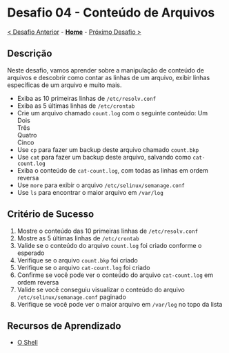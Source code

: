 # Desafio 04 - Conteúdo de Arquivos

[< Desafio Anterior](./Challenge-03.md) - **[Home](../README.md)** - [Próximo Desafio >](./Challenge-05.md)

## Descrição

Neste desafio, vamos aprender sobre a manipulação de conteúdo de arquivos e descobrir como contar as linhas de um arquivo, exibir linhas específicas de um arquivo e muito mais.

- Exiba as 10 primeiras linhas de `/etc/resolv.conf`
- Exiba as 5 últimas linhas de `/etc/crontab`
- Crie um arquivo chamado `count.log` com o seguinte conteúdo:
    Um<br>
    Dois<br>
    Três<br>
    Quatro<br>
    Cinco
- Use `cp` para fazer um backup deste arquivo chamado `count.bkp`
- Use `cat` para fazer um backup deste arquivo, salvando como `cat-count.log`
- Exiba o conteúdo de `cat-count.log`, com todas as linhas em ordem reversa
- Use `more` para exibir o arquivo `/etc/selinux/semanage.conf`
- Use `ls` para encontrar o maior arquivo em `/var/log`

## Critério de Sucesso

1. Mostre o conteúdo das 10 primeiras linhas de `/etc/resolv.conf`
2. Mostre as 5 últimas linhas de `/etc/crontab`
3. Valide se o conteúdo do arquivo `count.log` foi criado conforme o esperado
4. Verifique se o arquivo `count.bkp` foi criado
5. Verifique se o arquivo `cat-count.log` foi criado
6. Confirme se você pode ver o conteúdo do arquivo `cat-count.log` em ordem reversa
7. Valide se você conseguiu visualizar o conteúdo do arquivo `/etc/selinux/semanage.conf` paginado
8. Verifique se você pode ver o maior arquivo em `/var/log` no topo da lista

## Recursos de Aprendizado

- [O Shell](https://linuxjourney.com/lesson/the-shell)
